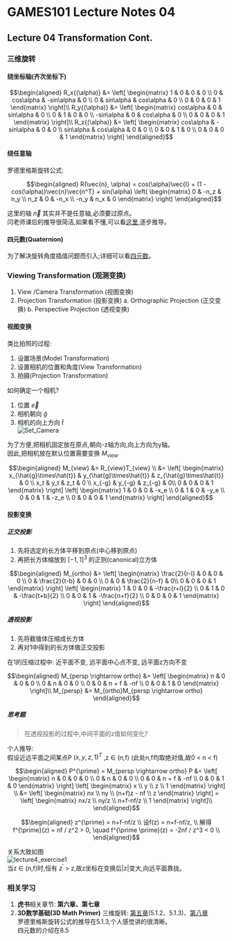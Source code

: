 # GAMES101 Lecture Notes 04  
## Lecture 04  Transformation Cont.

### 三维旋转
#### 绕坐标轴(齐次坐标下)
```math
\begin{aligned}
R_x{(\alpha)} &= 
\left[
\begin{matrix}
1 & 0 & 0 & 0 \\
0 & cos\alpha & -sin\alpha & 0 \\ 
0 & sin\alpha & cos\alpha & 0 \\
0 & 0 & 0 & 1
\end{matrix}
\right]\\
R_y{(\alpha)} &= 
\left[
\begin{matrix}
cos\alpha & 0 & sin\alpha & 0 \\ 
0 & 1 & 0 & 0 \\
-sin\alpha & 0 & cos\alpha & 0 \\
0 & 0 & 0 & 1
\end{matrix}
\right]\\
R_z{(\alpha)} &= 
\left[
\begin{matrix}
cos\alpha & -sin\alpha & 0 & 0 \\ 
sin\alpha & cos\alpha & 0 & 0 \\
0 & 0 & 1 & 0 \\
0 & 0 & 0 & 1
\end{matrix}
\right]
\end{aligned}
```  
#### 绕任意轴   
罗德里格斯旋转公式:  
```math
\begin{aligned}
R(\vec{n}, \alpha) = cos(\alpha)\vec{I} + (1 - cos(\alpha))\vec{n}\vec{n^T} + sin(\alpha)
\left(
\begin{matrix}
0 & -n_z & n_y \\
n_z & 0 & -n_x \\
-n_y & n_x & 0
\end{matrix}
\right)
\end{aligned}
```  
这里的轴 $\vec{n}$ 其实并不是任意轴,必须要过原点。  
闫老师课后的推导很简洁,如果看不懂,可以看[这里](https://gamemath.com/book/matrixtransforms.html#rotation_3d_arbitrary_axis),逐步推导。
#### 四元数(Quaternion)  
为了解决旋转角度插值问题而引入;详细可以看[四元数](https://gamemath.com/book/orient.html#quaternions)。  

### Viewing Transformation (观测变换)  
1.  View /Camera Transformation (视图变换)
2.  Projection Transformation (投影变换)
    a. Orthographic Projection (正交变换)
    b. Perspective Projection (透视变换)
#### 视图变换
类比拍照的过程:
1.  设置场景(Model Transformation)  
2.  设置相机的位置和角度(View Transformation)
3.  拍摄(Projection Transformation)  

如何确定一个相机?
1.  位置 $\vec{e}$ 
2.  相机朝向 $\hat{g}$
3.  相机的向上方向 $\hat{t}$  
![Set_Camera](https://cdn.jsdelivr.net/gh/Kevincyc99/PicBed@master/Notes/Set_Camera.png)  

为了方便,把相机固定放在原点,朝向-z轴方向,向上方向为y轴。  
因此,把相机放在默认位置需要变换 $M_{view}$  
```math
\begin{aligned}
M_{view} &= R_{view}T_{view} \\
&= 
\left[
\begin{matrix}
x_{\hat{g}\times\hat{t}} & y_{\hat{g}\times\hat{t}} & z_{\hat{g}\times\hat{t}} & 0 \\
x_t & y_t & z_t & 0 \\
x_{-g} & y_{-g} & z_{-g} & 0\\
0 & 0 & 0 & 1
\end{matrix}
\right]
\left[
\begin{matrix}
1 & 0 & 0 & -x_e \\ 
0 & 1 & 0 & -y_e \\
0 & 0 & 1 & -z_e \\
0 & 0 & 0 & 1
\end{matrix}
\right]
\end{aligned}
```
#### 投影变换
##### 正交投影
1.  先将选定的长方体平移到原点(中心移到原点)
2.  再把长方体缩放到 $[-1,1]^3$ 的正则(canonical)立方体  

```math
\begin{aligned}
M_{ortho} &= 
\left[
\begin{matrix}
\frac{2}{r-l} & 0 & 0 & 0 \\
0 & \frac{2}{t-b} & 0 & 0 \\
0 & 0 & \frac{2}{n-f} & 0\\
0 & 0 & 0 & 1
\end{matrix}
\right]
\left[
\begin{matrix}
1 & 0 & 0 & -\frac{r+l}{2} \\ 
0 & 1 & 0 & -\frac{t+b}{2} \\
0 & 0 & 1 & -\frac{n+f}{2} \\
0 & 0 & 0 & 1
\end{matrix}
\right]
\end{aligned}
```  
##### 透视投影
1.  先将截锥体压缩成长方体
2.  再对1中得到的长方体做正交投影

在1的压缩过程中: 近平面不变, 远平面中心点不变, 远平面z方向不变  
```math
\begin{aligned}
M_{persp \rightarrow ortho} &= 
\left[
\begin{matrix}
n & 0 & 0 & 0 \\
0 & n & 0 & 0 \\
0 & 0 & n + f & -nf \\
0 & 0 & 1 & 0
\end{matrix}
\right]\\
M_{persp} &= M_{ortho}M_{persp \rightarrow ortho}
\end{aligned}
```

##### 思考题
> 在透视投影的过程中,中间平面的z值如何变化?

个人推导:  
假设近远平面之间某点P $(x,y,z,1)^T$ ,z $\in$ (n,f) (此处n,f均取绝对值,故0 < n < f)  
```math
\begin{aligned}
P^{\prime} = M_{persp \rightarrow ortho} P &= 
\left[
\begin{matrix}
n & 0 & 0 & 0 \\
0 & n & 0 & 0 \\
0 & 0 & n + f & -nf \\
0 & 0 & 1 & 0
\end{matrix}
\right]
\left[ 
\begin{matrix}
x \\ y \\ z \\ 1
\end{matrix}
\right] \\
&= 
\left[ 
\begin{matrix}
nx \\ ny \\ (n+f)z - nf \\ z
\end{matrix}
\right]  = 
\left[ 
\begin{matrix}
nx/z \\ ny/z \\ n+f-nf/z \\ 1
\end{matrix}
\right]\\
\end{aligned}
```  
```math
\begin{aligned}
z^{\prime} = n+f-nf/z  \\  
设f(z) = n+f-nf/z,  \\  
解得 f^{\prime}(z) = nf / z^2 > 0, \quad f^{\prime \prime}(z) = -2nf / z^3 < 0 \\
\end{aligned}
```
关系大致如图  
![lecture4_exercise1](https://cdn.jsdelivr.net/gh/Kevincyc99/PicBed@master/Notes/lecture4_exercise1.jpg)  
当z $\in$ (n,f)时,恒有 $z^{\prime}$ > z,故z坐标在变换后|z|变大,向远平面靠拢。

### 相关学习  
1.  **虎书**相关章节: **第六章、第七章**
2.  **3D数学基础(3D Math Primer)**
    三维旋转: [第五章](https://gamemath.com/book/matrixtransforms.html#rotation_3d_cardinal_axis)(5.1.2、5.1.3)、[第八章](https://gamemath.com/book/orient.html)  
    罗德里格斯旋转公式的推导在5.1.3,个人感觉讲的很清晰。  
    四元数的介绍在8.5  

